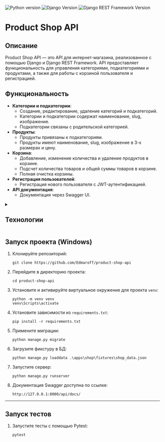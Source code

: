 <img src="https://img.shields.io/badge/python-3.12-blue" alt="Python version"/> <img src="https://img.shields.io/badge/django-5.1-blue" alt="Django Version"/> <img src="https://img.shields.io/badge/Django%20REST%20framework-3.15-blue" alt="Django REST Framework Version"/>
<h1>Product Shop API</h1>

<h2>Описание</h2>

<p>Product Shop API — это API для интернет-магазина, реализованное с помощью Django и 
Django REST Framework. API предоставляет функциональность для управления категориями, 
подкатегориями и продуктами, а также для работы с корзиной пользователя и регистрацией.<p>



<h2>Функциональность</h2>

<ul>
  <li><strong>Категории и подкатегории</strong>:
    <ul>
      <li>Создание, редактирование, удаление категорий и подкатегорий.</li>
      <li>Категории и подкатегории содержат наименование, slug, изображение.</li>
      <li>Подкатегории связаны с родительской категорией.</li>
    </ul>
  </li>
  <li><strong>Продукты</strong>:
    <ul>
      <li>Продукты привязаны к подкатегориям.</li>
      <li>Продукты имеют наименование, slug, изображение в 3-х размерах и цену.</li>
    </ul>
  </li>
  <li><strong>Корзина</strong>:
    <ul>
      <li>Добавление, изменение количества и удаление продуктов в корзине.</li>
      <li>Подсчет количества товаров и общей суммы товаров в корзине.</li>
      <li>Полная очистка корзины.</li>
    </ul>
  </li>
  <li><strong>Регистрация пользователей</strong>:
    <ul>
      <li>Регистрация нового пользователя с JWT-аутентификацией.</li>
    </ul>
  </li>
  <li><strong>API документация</strong>:
    <ul>
      <li>Документация через Swagger UI.</li>
    </ul>
  </li>
</ul>



<details >
  <summary><h2>Технологии</h2></summary>
    <ul>
      <li>Django</li>
      <li>Django REST framework</li>
      <li>PostgreSQL</li>
      <li>drf-spectacular</li>
      <li>Imagekit</li>
      <li>Pytest</li>
    </ul>
</details>


<h2>Запуск проекта (Windows)</h2>


<ol>
  <li>Клонируйте репозиторий:
    <pre><code>git clone https://github.com/Edmaroff/product-shop-api</code></pre>
  </li>
  <li>Перейдите в директорию проекта:
    <pre><code>cd product-shop-api</code></pre>
  </li>

  <li>Установите и активируйте виртуальное окружение для проекта <code>venv</code>:
      <pre><code>python -m venv venv
venv\Scripts\activate</code></pre>
  </li>
  <li>Установите зависимости из <code>requirements.txt</code>:
    <pre><code>pip install -r requirements.txt</code></pre>
  </li>
  <li>Примените миграции:
    <pre><code>python manage.py migrate</code></pre>
  </li>
  <li>Загрузите фикстуру в БД:
    <pre><code>python manage.py loaddata .\apps\shop\fixtures\shop_data.json</code></pre>
  </li>
  <li>Запустите сервер:
    <pre><code>python manage.py runserver</code></pre>
  </li>
  <li>Документация Swagger доступна по ссылке:
    <pre><code>http://127.0.0.1:8000/api/docs/</code></pre>
  </li>
</ol>
<hr>


<h2>Запуск тестов</h2>
<ol>
  <li>Запустите тесты с помощью Pytest:
    <pre><code>pytest</code></pre>
  </li>
</ol>
